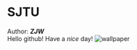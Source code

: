 # SJTU 
Author: ***ZJW*** </br>
Hello github!
Have a *nice* day!
![wallpaper](/zjw.asssets/8545499.jpg)
